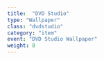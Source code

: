```yaml
---
title:  "DVD Studio"
type: "Wallpaper"
class: "dvdstudio"
category: "item"
event: "DVD Studio Wallpaper"
weight: 8
---
```


